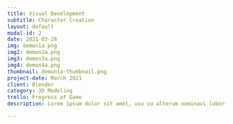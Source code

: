 ```yaml
---
title: Visual Development
subtitle: Character Creation
layout: default
modal-id: 2
date: 2021-03-28
img: demon1a.png
img2: demon2a.png
img3: demon3a.png
img4: demon4a.png
thumbnail: demon1a-thumbnail.png
project-date: March 2021
client: Blender
category: 3D Modeling
trello: Progress of Game
description: Lorem ipsum dolor sit amet, usu cu alterum nominavi lobortis. At duo novum diceret. Tantas apeirian vix et, usu sanctus postulant inciderint ut, populo diceret necessitatibus in vim. Cu eum dicam feugiat noluisse.

---
```

